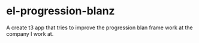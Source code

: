 # el-progression-blanz
A create t3 app that tries to improve the progression blan frame work at the company I work at. 
